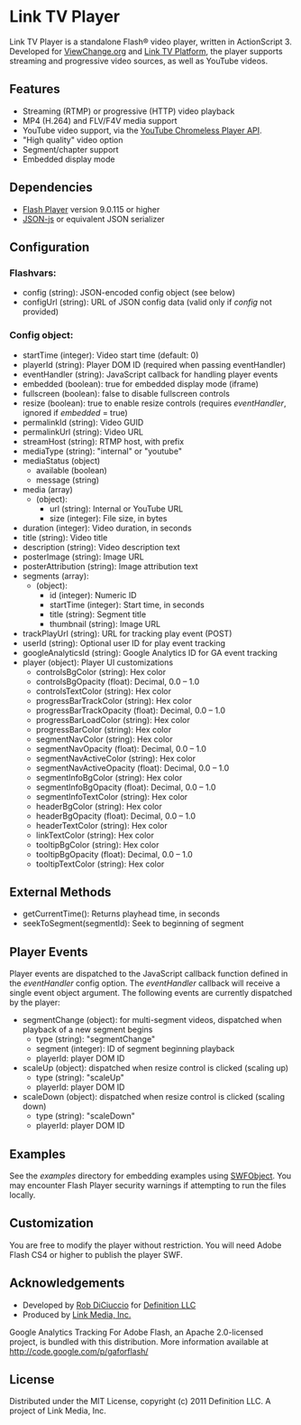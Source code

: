 Link TV Player
==============
Link TV Player is a standalone Flash® video player, written in ActionScript 3. 
Developed for [ViewChange.org](http://www.viewchange.org) and
[Link TV Platform](https://github.com/definitionstudio/linktv_platform),
the player supports streaming and progressive video sources, as well as YouTube videos.


Features
--------
* Streaming (RTMP) or progressive (HTTP) video playback
* MP4 (H.264) and FLV/F4V media support
* YouTube video support, via the [YouTube Chromeless Player API](http://code.google.com/apis/youtube/flash_api_reference.html).
* "High quality" video option
* Segment/chapter support
* Embedded display mode


Dependencies
------------
* [Flash Player](http://www.adobe.com/go/getflash/) version 9.0.115 or higher
* [JSON-js](https://github.com/douglascrockford/JSON-js) or equivalent JSON serializer


Configuration
-------------

### Flashvars:

* config (string): JSON-encoded config object (see below)
* configUrl (string): URL of JSON config data (valid only if _config_ not provided)

### Config object:

* startTime (integer): Video start time (default: 0)
* playerId (string): Player DOM ID (required when passing eventHandler)
* eventHandler (string): JavaScript callback for handling player events
* embedded (boolean): true for embedded display mode (iframe)
* fullscreen (boolean): false to disable fullscreen controls
* resize (boolean): true to enable resize controls (requires _eventHandler_, ignored if _embedded_ = true)
* permalinkId (string): Video GUID
* permalinkUrl (string): Video URL
* streamHost (string): RTMP host, with prefix
* mediaType (string): "internal" or "youtube"
* mediaStatus (object)
	* available (boolean)
	* message (string)
* media (array)
	* (object):
		* url (string): Internal or YouTube URL
		* size (integer): File size, in bytes
* duration (integer): Video duration, in seconds
* title (string): Video title
* description (string): Video description text
* posterImage (string): Image URL
* posterAttribution (string): Image attribution text
* segments (array):
	* (object):
		* id (integer): Numeric ID
		* startTime (integer): Start time, in seconds
		* title (string): Segment title
		* thumbnail (string): Image URL
* trackPlayUrl (string): URL for tracking play event (POST)
* userId (string): Optional user ID for play event tracking
* googleAnalyticsId (string): Google Analytics ID for GA event tracking
* player (object): Player UI customizations
	* controlsBgColor (string): Hex color
	* controlsBgOpacity (float): Decimal, 0.0 – 1.0
	* controlsTextColor (string): Hex color
	* progressBarTrackColor (string): Hex color
	* progressBarTrackOpacity (float): Decimal, 0.0 – 1.0
	* progressBarLoadColor (string): Hex color
	* progressBarColor (string): Hex color
	* segmentNavColor (string): Hex color
	* segmentNavOpacity (float): Decimal, 0.0 – 1.0
	* segmentNavActiveColor (string): Hex color
	* segmentNavActiveOpacity (float): Decimal, 0.0 – 1.0
	* segmentInfoBgColor (string): Hex color
	* segmentInfoBgOpacity (float): Decimal, 0.0 – 1.0
	* segmentInfoTextColor (string): Hex color
	* headerBgColor (string): Hex color
	* headerBgOpacity (float): Decimal, 0.0 – 1.0
	* headerTextColor (string): Hex color
	* linkTextColor (string): Hex color
	* tooltipBgColor (string): Hex color
	* tooltipBgOpacity (float): Decimal, 0.0 – 1.0
	* tooltipTextColor (string): Hex color


External Methods
----------------
* getCurrentTime(): Returns playhead time, in seconds
* seekToSegment(segmentId): Seek to beginning of segment


Player Events
-------------
Player events are dispatched to the JavaScript callback function defined in the _eventHandler_ config option. The _eventHandler_ callback will receive a single event object argument. The following events are currently dispatched by the player:

* segmentChange (object): for multi-segment videos, dispatched when playback of a new segment begins
	* type (string): "segmentChange"
	* segment (integer): ID of segment beginning playback
	* playerId: player DOM ID
* scaleUp (object): dispatched when resize control is clicked (scaling up)
	* type (string): "scaleUp"
	* playerId: player DOM ID
* scaleDown (object): dispatched when resize control is clicked (scaling down)
	* type (string): "scaleDown"
	* playerId: player DOM ID


Examples
--------
See the _examples_ directory for embedding examples using [SWFObject](http://code.google.com/p/swfobject/). You may encounter Flash Player security warnings 
if attempting to run the files locally.


Customization
-------------
You are free to modify the player without restriction. You will need Adobe Flash CS4 or higher to publish the player SWF.


Acknowledgements
----------------
* Developed by [Rob DiCiuccio](https://github.com/robdiciuccio) for [Definition LLC](http://www.definitionstudio.com)
* Produced by [Link Media, Inc.](http://www.linktv.org)

Google Analytics Tracking For Adobe Flash, an Apache 2.0-licensed project, is bundled with this distribution.
More information available at <http://code.google.com/p/gaforflash/>


License
-------
Distributed under the MIT License, copyright (c) 2011 Definition LLC.
A project of Link Media, Inc.